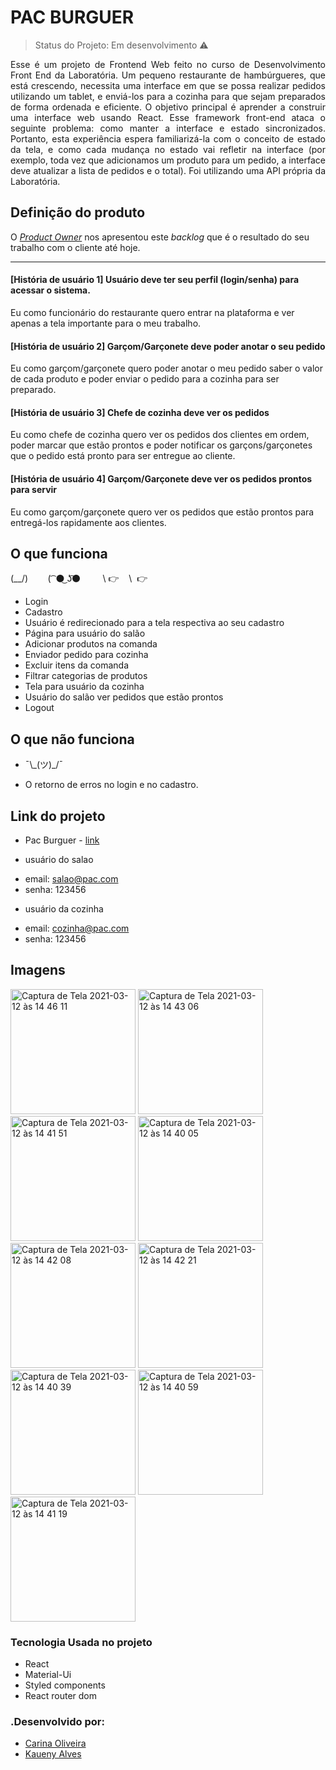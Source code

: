 

<h1 align="justify"> PAC BURGUER</h1>


> Status do Projeto: Em desenvolvimento :warning:


<p align="justify"> Esse é um projeto de Frontend Web feito no curso de Desenvolvimento Front End da Laboratória. 
Um pequeno restaurante de hambúrgueres, que está crescendo, necessita uma interface em que se possa realizar pedidos utilizando um tablet, e enviá-los para a cozinha para que sejam preparados de forma ordenada e eficiente.
O objetivo principal é aprender a construir uma interface web usando React. Esse framework front-end ataca o seguinte problema: como manter a interface e estado sincronizados. Portanto, esta experiência espera familiarizá-la com o conceito de estado da tela, e como cada mudança no estado vai refletir na interface (por exemplo, toda vez que adicionamos um produto para um pedido, a interface deve atualizar a lista de pedidos e o total).
Foi utilizando uma API própria da Laboratória.
 </p>

 <h2 align="justify"> Definição do produto</h2>

O [_Product Owner_](https://www.youtube.com/watch?v=7lhnYbmovb4) nos apresentou
este _backlog_ que é o resultado do seu trabalho com o cliente até hoje.

---

#### [**História de usuário 1**] Usuário deve ter seu perfil (login/senha) para acessar o sistema.

Eu como funcionário do restaurante quero entrar na plataforma e ver apenas a tela importante para o meu trabalho.

#### [**História de usuário 2**] Garçom/Garçonete deve poder anotar o seu pedido

Eu como garçom/garçonete quero poder anotar o meu pedido saber o valor de cada
produto e poder enviar o pedido para a cozinha para ser preparado.

#### [**História de usuário 3**] Chefe de cozinha deve ver os pedidos

Eu como chefe de cozinha quero ver os pedidos dos clientes em ordem, poder marcar que estão prontos e poder notificar os garçons/garçonetes que o pedido está pronto para ser entregue ao cliente.

#### [**História de usuário 4**] Garçom/Garçonete deve ver os pedidos prontos para servir

Eu como garçom/garçonete quero ver os pedidos que estão prontos para entregá-los rapidamente aos clientes.

## O que funciona

  (\__/)
       ( ͡ ⚫͜ ʖ͡⚫
        \ 👉    \  👉

- Login
- Cadastro
- Usuário é redirecionado para a tela respectiva ao seu cadastro
- Página para usuário do salão
- Adicionar produtos na comanda
- Enviador pedido para cozinha
- Excluir itens da comanda
- Filtrar categorias de produtos
- Tela para usuário da cozinha
- Usuário do salão ver pedidos que estão prontos
- Logout


## O que não funciona

- ¯\\\_(ツ)\_/¯

- O retorno de erros no login e no cadastro. 






## Link do projeto
* Pac Burguer - [link](https://pac-burguers.vercel.app/)

* usuário do salao 
- email: salao@pac.com
- senha: 123456

* usuário da cozinha 
- email: cozinha@pac.com
- senha: 123456


## Imagens
<div>

<img width="200" alt="Captura de Tela 2021-03-12 às 14 46 11" src="https://user-images.githubusercontent.com/63555634/110978127-c1a71e80-8341-11eb-90af-826093d7a06b.png">


<img width="200" alt="Captura de Tela 2021-03-12 às 14 43 06" src="https://user-images.githubusercontent.com/63555634/110977778-50676b80-8341-11eb-8996-714ccd1e7343.png">

<img width="200" alt="Captura de Tela 2021-03-12 às 14 41 51" src="https://user-images.githubusercontent.com/63555634/110977803-5bba9700-8341-11eb-8b79-77a5a894fa36.png">

<img width="200" alt="Captura de Tela 2021-03-12 às 14 40 05" src="https://user-images.githubusercontent.com/63555634/110977848-65dc9580-8341-11eb-8916-4a8410c987f5.png">

<img width="200" alt="Captura de Tela 2021-03-12 às 14 42 08" src="https://user-images.githubusercontent.com/63555634/110977883-70972a80-8341-11eb-8ebe-d0903b382024.png">

<img width="200" alt="Captura de Tela 2021-03-12 às 14 42 21" src="https://user-images.githubusercontent.com/63555634/110977893-73921b00-8341-11eb-9f79-d56509c0e496.png">

<img width="200" alt="Captura de Tela 2021-03-12 às 14 40 39" src="https://user-images.githubusercontent.com/63555634/110977910-7856cf00-8341-11eb-80c8-67209dede64e.png">

<img width="200" alt="Captura de Tela 2021-03-12 às 14 40 59" src="https://user-images.githubusercontent.com/63555634/110977918-7ab92900-8341-11eb-8fcc-3433fc4486a7.png">

<img width="200" alt="Captura de Tela 2021-03-12 às 14 41 19" src="https://user-images.githubusercontent.com/63555634/110977922-7c82ec80-8341-11eb-9542-0e57724b3438.png">
</div>


<h3 align="justify"> Tecnologia Usada no projeto</h3>

- React
- Material-Ui
- Styled components
- React router dom


### .Desenvolvido por:

*  [Carina Oliveira](https://github.com/karina1602)
*  [Kaueny Alves](https://github.com/Kaueny-Alves)

